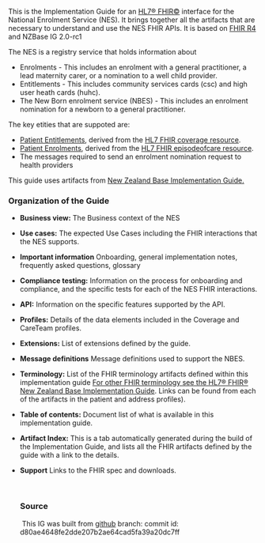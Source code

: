 This is the Implementation Guide for an [HL7&reg; FHIR&copy;](http://hl7.org/fhir/) interface for the National Enrolment Service (NES). It brings together all the artifacts that are necessary to understand and use the NES FHIR APIs.
It is based on  [FHIR R4](http://hl7.org/fhir/) and NZBase IG 2.0-rc1

The NES is a registry service that holds information about
* Enrolments - This includes an enrolment with a general practitioner, a lead maternity carer, or a nomination to a well child provider.
* Entitlements - This includes community services cards (csc) and high user heath cards (huhc).
* The New Born enrolment service (NBES) - This includes an enrolment nomination for a newborn to a general practitioner.

The key etities that are suppoted are:

* [Patient Entitlements](/StructureDefinition-NesEntitlement.html), derived from the [HL7 FHIR coverage resource](https://hl7.org/fhir/R4/coverage.html).
* [Patient Enrolments](/StructureDefinition-NesEnrolment.html), derived from the [HL7 FHIR episodeofcare resource](https://hl7.org/fhir/R4/episodeofcare.html).
* The  messages required to send an enrolment nomination request to health providers

This guide uses artifacts from [New Zealand Base Implementation Guide.](https://fhir.org.nz/ig/base/index.html)


### Organization of the Guide

* **Business view:** The Business context of the NES

* **Use cases:**  The expected Use Cases including the FHIR interactions that the NES supports.

* **Important information** Onboarding, general implementation notes, frequently asked questions, glossary

* **Compliance testing:** Information on the process for onboarding and compliance, and the specific tests for each of the NES FHIR interactions.

* **API:** Information on the specific features supported by the API.

* **Profiles:** Details of the data elements included in the Coverage and CareTeam profiles.

* **Extensions:** List of extensions defined by the guide.

* **Message definitions** Message definitions used to support the NBES.

* **Terminology:** List of the FHIR terminology artifacts defined within this implementation guide [For other FHIR terminology see the HL7® FHIR® New Zealand Base Implementation Guide](https://fhir.org.nz/ig/base/index.html). Links can be found from each of the artifacts in the patient and address profiles).

* **Table of contents:** Document list of what is available in this implementation guide.

* **Artifact Index:**  This is a tab automatically generated during the build of the Implementation Guide, and lists all the FHIR artifacts defined by the guide with a link to the details.

* **Support** Links to the FHIR spec and downloads.

  ​
  ​

  ### Source

  ​	This IG was built from [github](https://github.com/HL7NZ/nhi)  branch:   commit id: d80ae4648fe2dde207b2ae64cad5fa39a20dc7ff
